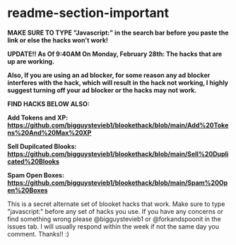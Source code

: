 # readme-section-important

**MAKE SURE TO TYPE "Javascript:" in the search bar before you paste the link or else the hacks won't work!**

**UPDATE!! As Of 9:40AM On Monday, February 28th: The hacks that are up are working.**

**Also, If you are using an ad blocker, for some reason any ad blocker interferes with the hack, which will result in the hack not working, I highly suggest turning off your ad blocker or the hacks may not work.**

****FIND HACKS BELOW ALSO:****

**Add Tokens and XP: https://github.com/bigguystevieb1/blookethack/blob/main/Add%20Tokens%20And%20Max%20XP**

**Sell Dupilcated Blooks: https://github.com/bigguystevieb1/blookethack/blob/main/Sell%20Duplicated%20Blooks**

**Spam Open Boxes: https://github.com/bigguystevieb1/blookethack/blob/main/Spam%20Open%20Boxes**

This is a secret alternate set of blooket hacks that work. 
Make sure to type "javascript:" before any set of hacks you use. 
If you have any concerns or find something wrong please @bigguystevieb1 or @forkandspoonit in the issues tab. 
I will usually respond within the week if not the same day you comment. Thanks!! :)

